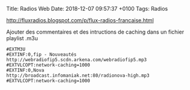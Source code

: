 Title:  Radios Web
Date:   2018-12-07 09:57:37 +0100
Tags: Radios


<http://fluxradios.blogspot.com/p/flux-radios-francaise.html>

Ajouter des commentaires et des intructions de caching dans un fichier playlist .m3u

    #EXTM3U
    #EXTINF:0,fip - Nouveautés
    http://webradiofip5.scdn.arkena.com/webradiofip5.mp3
    #EXTVLCOPT:network-caching=1000
    #EXTINF:0,Nova
    http://broadcast.infomaniak.net:80/radionova-high.mp3
    #EXTVLCOPT:network-caching=1000
